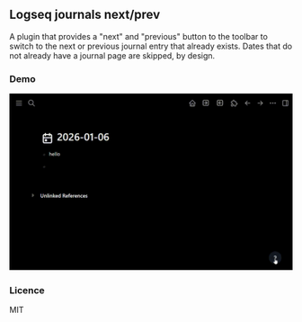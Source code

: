 ## Logseq journals next/prev

A plugin that provides a "next" and "previous" button to the toolbar to switch to the next or previous journal entry that already exists. 
Dates that do not already have a journal page are skipped, by design. 

### Demo

![demo](./demo.gif)

### Licence

MIT
